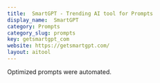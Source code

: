 ```yaml
---
title:  SmartGPT - Trending AI tool for Prompts
display_name:  SmartGPT
category: Prompts
category_slug: prompts
key: getsmartgpt_com
website: https://getsmartgpt.com/
layout: aitool
---
```


Optimized prompts were automated.
